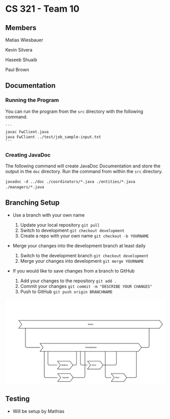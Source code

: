 # CS 321 - Team 10

## Members
Matias Wiesbauer

Kevin Silvera

Haseeb Shuaib

Paul Brown

## Documentation

### Running the Program

You can run the program from the `src` directory with the following command.

    ```
    javac FwClient.java
    java FwClient ../test/job_sample-input.txt
    ```

### Creating JavaDoc

The following command will create JavaDoc Documentation and store the output in the `doc` directory.
Run the command from within the `src` directory.

`javadoc -d ../doc ./coordinators/*.java ./entities/*.java ./managers/*.java`


## Branching Setup
- Use a branch with your own name
    1. Update your local repository `git pull`
    2. Switch to development `git checkout development`
    3. Create a repo with your own name `git checkout -b YOURNAME`

- Merge your changes into the development branch at least daily
    1. Switch to the development branch `git checkout development`
    2. Merge your changes into development `git merge YOURNAME`

- If you would like to save changes from a branch to GitHub
    1. Add your changes to the repository `git add .`
    2. Commit your changes `git commit -m "DESCRIBE YOUR CHANGES"`
    3. Push to GitHub `git push origin BRANCHNAME`


![Branching Setup](/doc/branching.png?raw=true "Branching Setup")

## Testing
- Will be setup by Mathias


